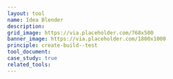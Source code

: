 ```yaml
---
layout: tool
name: Idea Blender
description:
grid_image: https://via.placeholder.com/768x500
banner_image: https://via.placeholder.com/1800x1000
principle: create-build--test
tool_document:
case_study: true
related_tools:
---
```


